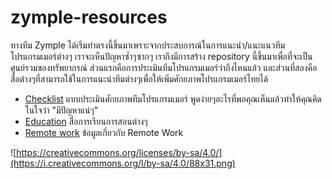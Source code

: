 # zymple-resources

ทางทีม Zymple ได้เริ่มทำตรงนี้ขึ้นมาเพราะจากประสบการณ์ในการแนะนำ/แนะแนวทีมโปรแกรมเมอร์ต่างๆ เราจะเห็นปัญหาซ้ำๆซากๆ เราถึงมีการสร้าง repository นี้ขึ้นมาเพื่อที่จะเป็นศูนย์รวมของทรัพยากรณ์ ส่วนแรกคือการประเมินทีมโปรแกรมเมอร์ว่าถึงไหนแล้ว และส่วนที่สองคือสื่อต่างๆที่สามารถใช้ในการแนะนำทีมต่างๆเพื่อให้เพิ่มศักยภาพโปรแกรมเมอร์ไทยได้

* [Checklist](https://github.com/zymple/zymple-resources/blob/master/checklist.md) แบบประเมินศักยภาพทีมโปรแกรมเมอร์ พูดง่ายๆอะไรที่พอคุณเห็นแล้วทำให้คุณคิดในใจว่า "มีปัญหาแน่ๆ"
* [Education](https://github.com/zymple/zymple-resources/blob/master/education.md) สื่อการเรียนการสอนต่างๆ
* [Remote work](https://github.com/zymple/zymple-resources/blob/master/remote-work.md) ข้อมูลเกี่ยวกับ Remote Work

![https://creativecommons.org/licenses/by-sa/4.0/](https://i.creativecommons.org/l/by-sa/4.0/88x31.png)
